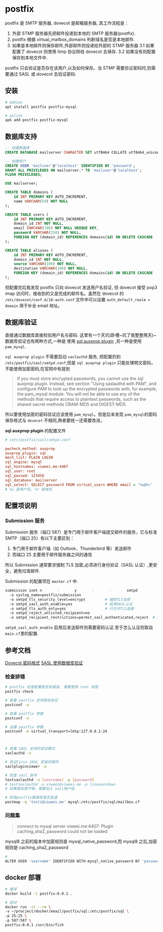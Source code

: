 # postfix

postfix 是 SMTP 服务器, dovecot 是邮箱服务器, 其工作流程是：

1. 外部 STMP 服务器先把邮件投递到本地的 SMTP 服务器(postfix).
2. postfix 根据 virtual_mailbox_domains 判断域名是否是本地邮件.
3. 如果是本地邮件则保存邮件,外部邮件则投递给外部的 STMP 服务器
   3.1 如果配置了 dovecot 则使用 ltmp 协议转给 dovecot 去保存.
   3.2 如果没有则配置保存到本地文件中.

postfix 只会验证是否存在该用户,以及如何保存。当 STMP 需要验证密码时,则需要通过 SASL 或 dovecot 去验证密码.

## 安装

```sh
# debian
apt install postfix postfix-mysql

# apline
apk add postfix postfix-mysql
```

## 数据库支持

```sql
-- 创建数据库
CREATE DATABASE mailserver CHARACTER SET utf8mb4 COLLATE utf8mb4_unicode_ci;

-- 创建用户
CREATE USER 'mailuser'@'localhost' IDENTIFIED BY 'password';
GRANT ALL PRIVILEGES ON mailserver.* TO 'mailuser'@'localhost';
FLUSH PRIVILEGES;

USE mailserver;

CREATE TABLE domains (
    id INT PRIMARY KEY AUTO_INCREMENT,
    name VARCHAR(50) NOT NULL
);

CREATE TABLE users (
    id INT PRIMARY KEY AUTO_INCREMENT,
    domain_id INT NOT NULL,
    email VARCHAR(100) NOT NULL UNIQUE KEY,
    password VARCHAR(150) NOT NULL,
    FOREIGN KEY (domain_id) REFERENCES domains(id) ON DELETE CASCADE
);

CREATE TABLE aliases (
    id INT PRIMARY KEY AUTO_INCREMENT,
    domain_id INT NOT NULL,
    source VARCHAR(100) NOT NULL,
    destination VARCHAR(100) NOT NULL,
    FOREIGN KEY (domain_id) REFERENCES domains(id) ON DELETE CASCADE
);
```

但配置完后我发现 postfix 只向 dovecot 发送用户名验证, 但 dovecot 接受 pop3 imap 访问时，接收到的又是完成的邮件名。虽然在 dovecot 的 `/etc/dovecot/conf.d/10-auth.conf` 文件中可以设置 `auth_default_realm = domain` 用于补全 email 地址。

## 数据库验证

直接通过数据库直接校验用户名与密码. 这里有一个天坑(卧槽~坑了我整整两天)~数据库验证也有两种方式,一种是 使用 [sql auxprop plugin](https://www.postfix.org/SASL_README.html#auxprop_sql) ,另一种是使用 `pam_mysql`.

`sql auxprop plugin` 不需要启动 `saslauthd` 服务, 把配置扔到 `/etc/postfix/sasl/smtpd.conf`,但是 `sql auxprop plugin` 只能处理明文密码，不能使用加密密码,在官网中有提到

> If you must store encrypted passwords, you cannot use the sql auxprop plugin. Instead, see section "Using saslauthd with PAM", and configure PAM to look up the encrypted passwords with, for example, the pam_mysql module. You will not be able to use any of the methods that require access to plaintext passwords, such as the shared-secret methods CRAM-MD5 and DIGEST-MD5.

所以要使用加密的密码验证应该使用 `pam_mysql`。但是后来发现 `pam_mysql`的密码保存格式与 `dovecot` 不相同,两者要统一还需要改进。

**sql auxprop plugin** 的配置文件

```ini
# /etc/postfix/sasl/smtpd.conf

pwcheck_method: auxprop
auxprop_plugin: sql
mech_list: PLAIN LOGIN
sql_engine: mysql
sql_hostnames: viweei.me:4407
sql_user: root
sql_passwd: 123456
sql_database: mailserver
sql_select: SELECT password FROM virtual_users WHERE email = '%u@%r'
# %u 是用户名, %r 是域名
```

## 配置项说明

### Submission 服务

Submission 服务（端口 587）是专门用于邮件客户端提交邮件的服务，它与标准 SMTP（端口 25）有以下主要区别：

1. 专门用于邮件客户端（如 Outlook、Thunderbird 等）发送邮件
2. 而端口 25 主要用于邮件服务器之间的通信

所以 Submission 通常要求强制 TLS 加密,必须进行身份验证（SASL 认证）,更安全，避免垃圾邮件.

Submission 的配置项在 `master.cf` 中.

```sh
submission inet n       -       y       -       -       smtpd
  -o syslog_name=postfix/submission
  -o smtpd_tls_security_level=encrypt         # 强制TLS加密
  -o smtpd_sasl_auth_enable=yes               # 启用SASL认证
  -o smtpd_tls_auth_only=yes                  # 只允许TLS连接
  -o smtpd_reject_unlisted_recipient=no
  -o smtpd_recipient_restrictions=permit_sasl_authenticated,reject  # 只允许认证用户
```

`smtpd_sasl_auth_enable` 启用后发送邮件则需要密码认证.至于怎么认证则取自`main.cf`里的配置.

## 参考文档

[Dovecot 密码格式](https://doc.dovecotpro.com/3.0.0/core/config/auth/schemes.html)
[SASL 使用数据库验证 ](https://www.postfix.org/SASL_README.html#auxprop_sql)

### 检查排错

```sh
# postfix 检查配置是否有错误, 需要使用 root 权限
postfix check

# 查看 postfix 支持那些验证
postconf -a

# 查看 postfix 参数
postconf -n

# 设置 postfix 参数
postconf -e virtual_transport=lmtp:127.0.0.1:24



# 查看 SASL 支持的验证模式
saslauthd -v

# 验证Cyrus SASL 安装的插件
saslpluginviewer -a

# 检查 sasl 账号
testsaslauthd -u [username] -p [password]
# testsaslauthd -u viweei@viweei.me -p linuxwindows
# 如果报权限不够，需要加入 sasl用户组.

# 检查postfix数据库是否连通
postmap -q 'testi@viweei.me' mysql:/etc/postfix/sql/mailbox.cf
```

### 问题集

> connect to mysql server viweei.me:4407: Plugin caching_sha2_password could not be loaded

mysql8 之前的版本中加密规则是 mysql_native_password,而 mysql8 之后,加密规则是 caching_sha2_password

```sh
#
ALTER USER 'username' IDENTIFIED WITH mysql_native_password BY 'password';
```

## docker 部署

```sh
# 编译
docker build -t postfix:0.0.1 .

# 启动
docker run -it --rm \
-v ~/procject/docker/email/postfix/sql:/etc/postfix/sql \
-p 25:25 \
-p 587:587 \
postfix:0.0.1 /usr/bin/fish


```
